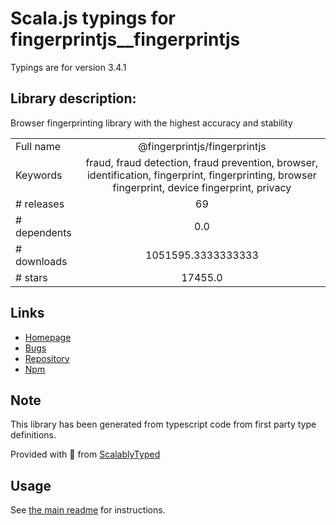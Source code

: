 
# Scala.js typings for fingerprintjs__fingerprintjs

Typings are for version 3.4.1

## Library description:
Browser fingerprinting library with the highest accuracy and stability

|                    |                 |
| ------------------ | :-------------: |
| Full name          | @fingerprintjs/fingerprintjs |
| Keywords           | fraud, fraud detection, fraud prevention, browser, identification, fingerprint, fingerprinting, browser fingerprint, device fingerprint, privacy |
| # releases         | 69 |
| # dependents       | 0.0 |
| # downloads        | 1051595.3333333333 |
| # stars            | 17455.0 |

## Links
- [Homepage](https://github.com/fingerprintjs/fingerprintjs)
- [Bugs](https://github.com/fingerprintjs/fingerprintjs/issues)
- [Repository](https://github.com/fingerprintjs/fingerprintjs)
- [Npm](https://www.npmjs.com/package/%40fingerprintjs%2Ffingerprintjs)
    


## Note
This library has been generated from typescript code from first party type definitions.

Provided with :purple_heart: from [ScalablyTyped](https://github.com/oyvindberg/ScalablyTyped)

## Usage
See [the main readme](../../readme.md) for instructions.


